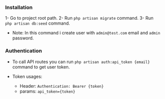 ### Installation

1- Go to project root path.
2- Run `php artisan migrate` command.
3- Run `php artisan db:seed` command.
- Note: In this command i create user with `admin@test.com` email and `admin` password.
 
### Authentication

* To call API routes you can run `php artisan auth:api_token {email}` command to get user token.

* Token usages:
    - Header: `Authentication: Bearer {token}`
    - params: `api_token={token}`


